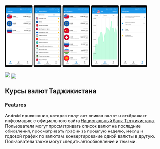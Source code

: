<img src="/docs/1.png" width=18% height=18%> <img src="/docs/2.png" width=18% height=18%>
<img src="/docs/3.png" width=18% height=18%> <img src="/docs/4.png" width=18% height=18%>
<img src="/docs/5.png" width=18% height=18%>

<p>
    <a href="https://play.google.com/store/apps/details?id=com.developer.valyutaapp">
    <img width=25% src="https://play.google.com/intl/en_us/badges/static/images/badges/en_badge_web_generic.png"></a>
    <a href="https://play.google.com/store/apps/details?id=com.developer.valyutaapp">
    <img align="center" width=22% src="https://static-00.iconduck.com/assets.00/app-huawei-uk-icon-512x153-qosx82ey.png"></a>  
</p>

## Курсы валют Таджикистана

### Features
Android приложение, которое получает список валют и  отображает информацию
с официального сайта [Национальный банк Таджикистана](https://www.nbt.tj/ru/kurs/kurs.php).
Пользователи могут просматривать список валют на последние обновления,
просматривать график за прошлую неделю, месяц и годовой график по валютам,
конвертирование одной валюты в другую. Пользователи также могут следить автообновление и темами.
